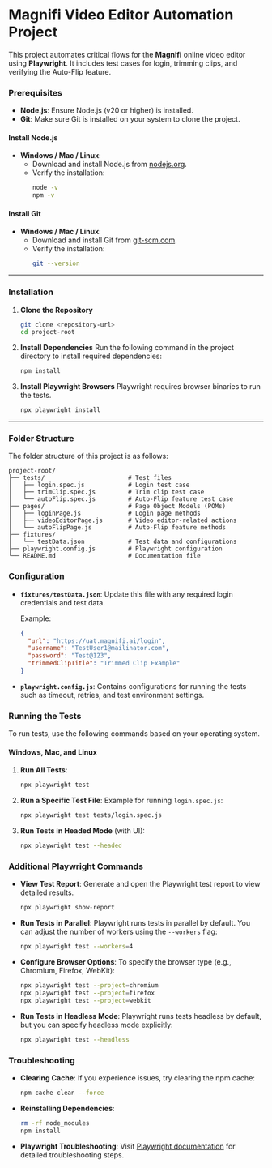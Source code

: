 # Magnifi Video Editor Automation Project

This project automates critical flows for the **Magnifi** online video editor using **Playwright**. It includes test cases for login, trimming clips, and verifying the Auto-Flip feature.


### Prerequisites

- **Node.js**: Ensure Node.js (v20 or higher) is installed.
- **Git**: Make sure Git is installed on your system to clone the project.
  
#### Install Node.js

- **Windows / Mac / Linux**:
  - Download and install Node.js from [nodejs.org](https://nodejs.org/).
  - Verify the installation:
    ```bash
    node -v
    npm -v
    ```

#### Install Git

- **Windows / Mac / Linux**:
  - Download and install Git from [git-scm.com](https://git-scm.com/).
  - Verify the installation:
    ```bash
    git --version
    ```

---

### Installation

1. **Clone the Repository**
   ```bash
   git clone <repository-url>
   cd project-root
   ```

2. **Install Dependencies**
   Run the following command in the project directory to install required dependencies:
   ```bash
   npm install
   ```

3. **Install Playwright Browsers**
   Playwright requires browser binaries to run the tests.
   ```bash
   npx playwright install
   ```

---

### Folder Structure

The folder structure of this project is as follows:

```
project-root/
├── tests/                       # Test files
│   ├── login.spec.js            # Login test case
│   ├── trimClip.spec.js         # Trim clip test case
│   └── autoFlip.spec.js         # Auto-Flip feature test case
├── pages/                       # Page Object Models (POMs)
│   ├── loginPage.js             # Login page methods
│   ├── videoEditorPage.js       # Video editor-related actions
│   └── autoFlipPage.js          # Auto-Flip feature methods
├── fixtures/
│   └── testData.json            # Test data and configurations
├── playwright.config.js         # Playwright configuration
└── README.md                    # Documentation file
```

### Configuration

- **`fixtures/testData.json`**: Update this file with any required login credentials and test data.
  
  Example:
  ```json
  {
    "url": "https://uat.magnifi.ai/login",
    "username": "TestUser1@mailinator.com",
    "password": "Test@123",
    "trimmedClipTitle": "Trimmed Clip Example"
  }
  ```

- **`playwright.config.js`**: Contains configurations for running the tests such as timeout, retries, and test environment settings.

### Running the Tests

To run tests, use the following commands based on your operating system.

#### Windows, Mac, and Linux

1. **Run All Tests**:
   ```bash
   npx playwright test
   ```

2. **Run a Specific Test File**:
   Example for running `login.spec.js`:
   ```bash
   npx playwright test tests/login.spec.js
   ```

3. **Run Tests in Headed Mode** (with UI):
   ```bash
   npx playwright test --headed
   ```

### Additional Playwright Commands

- **View Test Report**:
  Generate and open the Playwright test report to view detailed results.
  ```bash
  npx playwright show-report
  ```

- **Run Tests in Parallel**:
  Playwright runs tests in parallel by default. You can adjust the number of workers using the `--workers` flag:
  ```bash
  npx playwright test --workers=4
  ```

- **Configure Browser Options**:
  To specify the browser type (e.g., Chromium, Firefox, WebKit):
  ```bash
  npx playwright test --project=chromium
  npx playwright test --project=firefox
  npx playwright test --project=webkit
  ```

- **Run Tests in Headless Mode**:
  Playwright runs tests headless by default, but you can specify headless mode explicitly:
  ```bash
  npx playwright test --headless
  ```

### Troubleshooting

- **Clearing Cache**: If you experience issues, try clearing the npm cache:
  ```bash
  npm cache clean --force
  ```

- **Reinstalling Dependencies**:
  ```bash
  rm -rf node_modules
  npm install
  ```

- **Playwright Troubleshooting**: Visit [Playwright documentation](https://playwright.dev/docs/troubleshooting) for detailed troubleshooting steps.